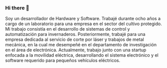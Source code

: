 ### Hi there 👋

Soy un desarrollador de Hardware y Software. Trabajé durante ocho años a cargo de un laboratorio para una empresa en el sector del cultivo protegido. Mi trabajo consistía en el desarrollo de sistemas de control y automatización para invernaderos. Posteriormente, trabajé para una empresa dedicada al servicio de corte por láser y trabajos de metal mecánica, en la cual me desempeñé en el departamento de investigación en el área de electrónica. Actualmente, trabajo junto con una startup enfocada a la movilidad eléctrica, desarrollando el sistema electrónico y el software requerido para pequeños vehículos eléctricos.

<!--
**RafaelMADE/RafaelMADE** is a ✨ _special_ ✨ repository because its `README.md` (this file) appears on your GitHub profile.

Here are some ideas to get you started:

- 🔭 I’m currently working on ...
- 🌱 I’m currently learning ...
- 👯 I’m looking to collaborate on ...
- 🤔 I’m looking for help with ...
- 💬 Ask me about ...
- 📫 How to reach me: ...
- 😄 Pronouns: ...
- ⚡ Fun fact: ...
-->
